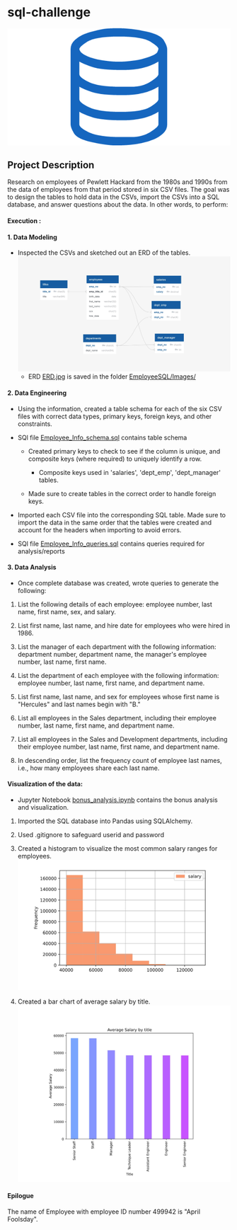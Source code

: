 # sql-challenge

![sql.png](EmployeeSQL/Images/sql.png)

## Project Description 
Research on employees of Pewlett Hackard from the 1980s and 1990s from the data of employees from that period stored in six CSV files.
The goal was to design the tables to hold data in the CSVs, import the CSVs into a SQL database, and answer questions about the data. In other words, to perform:

#### Execution :

#### 1. Data Modeling
* Inspected the CSVs and sketched out an ERD of the tables. ![sql.png](EmployeeSQL/Images/ERD.jpg)
  * ERD [ERD.jpg](EmployeeSQL/Images/ERD.jpg) is saved in the folder [EmployeeSQL/Images/](EmployeeSQL/Images/)

#### 2. Data Engineering

* Using the information, created a table schema for each of the six CSV files with correct data types, primary keys, foreign keys, and other constraints.
* SQl file [Employee_Info_schema.sql](EmployeeSQL/SQL_Files/Employee_Info_schema.sql) contains table schema

  * Created primary keys to check to see if the column is unique, and composite keys (where required) to uniquely identify a row.
    * Composite keys used in 'salaries', 'dept_emp', 'dept_manager' tables.
    
  * Made sure to create tables in the correct order to handle foreign keys.

* Imported each CSV file into the corresponding SQL table. Made sure to import the data in the same order that the tables were created and account for the headers when importing to avoid errors.
* SQl file [Employee_Info_queries.sql](EmployeeSQL/SQL_Files/Employee_Info_queries.sql) contains queries required for analysis/reports

#### 3. Data Analysis

* Once complete database was created, wrote queries to generate the following:

1. List the following details of each employee: employee number, last name, first name, sex, and salary.

2. List first name, last name, and hire date for employees who were hired in 1986.

3. List the manager of each department with the following information: department number, department name, the manager's employee number, last name, first name.

4. List the department of each employee with the following information: employee number, last name, first name, and department name.

5. List first name, last name, and sex for employees whose first name is "Hercules" and last names begin with "B."

6. List all employees in the Sales department, including their employee number, last name, first name, and department name.

7. List all employees in the Sales and Development departments, including their employee number, last name, first name, and department name.

8. In descending order, list the frequency count of employee last names, i.e., how many employees share each last name.

#### Visualization of the data:
* Jupyter Notebook [bonus_analysis.ipynb](EmployeeSQL/bonus_analysis.ipynb) contains the bonus analysis and visualization.

1. Imported the SQL database into Pandas using SQLAlchemy.

2. Used .gitignore to safeguard userid and password

2. Created a histogram to visualize the most common salary ranges for employees.
![histogram.jpg](EmployeeSQL/Images/histogram.jpg)

3. Created a bar chart of average salary by title.
![bar.jpg](EmployeeSQL/Images/bar.jpg)

#### Epilogue

The name of Employee with employee ID number 499942 is "April Foolsday".

